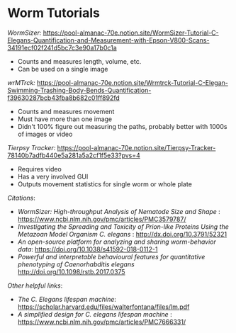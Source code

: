 # Worm Tutorials

*WormSizer:* https://pool-almanac-70e.notion.site/WormSizer-Tutorial-C-Elegans-Quantification-and-Measurement-with-Epson-V800-Scans-34191ecf02f241d5bc7c3e90a17b0c1a
- Counts and measures length, volume, etc.
- Can be used on a single image

*wrMTrck:* https://pool-almanac-70e.notion.site/Wrmtrck-Tutorial-C-Elegan-Swimming-Trashing-Body-Bends-Quantification-f39630287bcb43fba8b682c01ff892fd
- Counts and measures movement
- Must have more than one image
- Didn't 100% figure out measuring the paths, probably better with 1000s of images or video

*Tierpsy Tracker:* https://pool-almanac-70e.notion.site/Tierpsy-Tracker-78140b7adfb440e5a281a5a2cf1f5e33?pvs=4
- Requires video
- Has a very involved GUI
- Outputs movement statistics for single worm or whole plate

*Citations*:
- *WormSizer: High-throughput Analysis of Nematode Size and Shape* : https://www.ncbi.nlm.nih.gov/pmc/articles/PMC3579787/
- *Investigating the Spreading and Toxicity of Prion-like Proteins Using the Metazoan Model Organism C. elegans* : http://dx.doi.org/10.3791/52321
- *An open-source platform for analyzing and sharing worm-behavior data*: https://doi.org/10.1038/s41592-018-0112-1
- *Powerful and interpretable behavioural features for quantitative phenotyping of Caenorhabditis elegans* http://doi.org/10.1098/rstb.2017.0375

*Other helpful links*:
- *The C. Elegans lifespan machine*: https://scholar.harvard.edu/files/walterfontana/files/lm.pdf
- *A simplified design for C. elegans lifespan machine* : https://www.ncbi.nlm.nih.gov/pmc/articles/PMC7666331/


